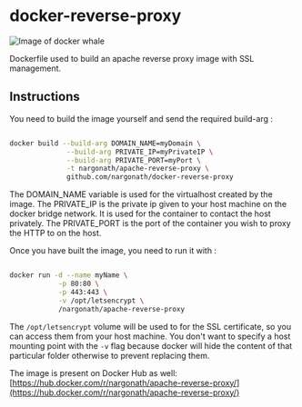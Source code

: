 # docker-reverse-proxy
![Image of docker whale](http://www.nkode.io/img/posts/docker.png)

Dockerfile used to build an apache reverse proxy image with SSL management.

## Instructions
You need to build the image yourself and send the required build-arg :

```Bash

docker build --build-arg DOMAIN_NAME=myDomain \
              --build-arg PRIVATE_IP=myPrivateIP \
              --build-arg PRIVATE_PORT=myPort \
              -t nargonath/apache-reverse-proxy \
              github.com/nargonath/docker-reverse-proxy
```

The DOMAIN_NAME variable is used for the virtualhost created by the image.
The PRIVATE_IP is the private ip given to your host machine on the docker bridge network. It is used for the container to contact the host privately.
The PRIVATE_PORT is the port of the container you wish to proxy the HTTP to on the host.

Once you have built the image, you need to run it with :

```Bash

docker run -d --name myName \
            -p 80:80 \
            -p 443:443 \
            -v /opt/letsencrypt \
            /nargonath/apache-reverse-proxy
```

The `/opt/letsencrypt` volume will be used to for the SSL certificate, so you can access them from your host machine. You don't want to specify a host mounting point with the `-v` flag because docker will hide the content of that particular folder otherwise to prevent replacing them.

The image is present on Docker Hub as well: [https://hub.docker.com/r/nargonath/apache-reverse-proxy/](https://hub.docker.com/r/nargonath/apache-reverse-proxy/)
